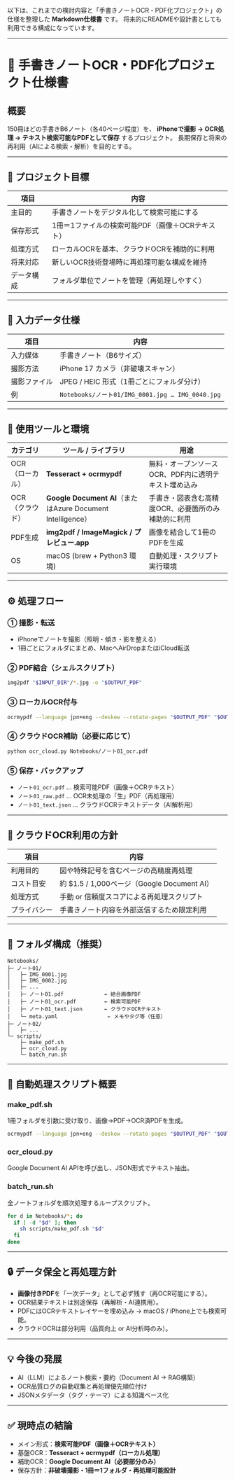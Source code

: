 以下は、これまでの検討内容と「手書きノートOCR・PDF化プロジェクト」の仕様を整理した **Markdown仕様書** です。
将来的にREADMEや設計書としても利用できる構成になっています。

---

# 📘 手書きノートOCR・PDF化プロジェクト仕様書

## 概要

150冊ほどの手書きB6ノート（各40ページ程度）を、
**iPhoneで撮影 → OCR処理 → テキスト検索可能なPDFとして保存** するプロジェクト。
長期保存と将来の再利用（AIによる検索・解析）を目的とする。

---

## 🎯 プロジェクト目標

| 項目    | 内容                           |
| ----- | ---------------------------- |
| 主目的   | 手書きノートをデジタル化して検索可能にする        |
| 保存形式  | 1冊＝1ファイルの検索可能PDF（画像＋OCRテキスト） |
| 処理方式  | ローカルOCRを基本、クラウドOCRを補助的に利用    |
| 将来対応  | 新しいOCR技術登場時に再処理可能な構成を維持      |
| データ構成 | フォルダ単位でノートを管理（再処理しやすく）       |

---

## 📸 入力データ仕様

| 項目     | 内容                                            |
| ------ | --------------------------------------------- |
| 入力媒体   | 手書きノート（B6サイズ）                                 |
| 撮影方法   | iPhone 17 カメラ（非破壊スキャン）                        |
| 撮影ファイル | JPEG / HEIC 形式（1冊ごとにフォルダ分け）                   |
| 例      | `Notebooks/ノート01/IMG_0001.jpg … IMG_0040.jpg` |

---

## 🧰 使用ツールと環境

| カテゴリ      | ツール / ライブラリ                                            | 用途                            |
| --------- | ------------------------------------------------------ | ----------------------------- |
| OCR（ローカル） | **Tesseract + ocrmypdf**                               | 無料・オープンソースOCR、PDF内に透明テキスト埋め込み |
| OCR（クラウド） | **Google Document AI**（またはAzure Document Intelligence） | 手書き・図表含む高精度OCR、必要箇所のみ補助的に利用   |
| PDF生成     | **img2pdf / ImageMagick / プレビュー.app**                  | 画像を結合して1冊のPDFを生成              |
| OS        | macOS (brew + Python3 環境)                              | 自動処理・スクリプト実行環境                |

---

## ⚙️ 処理フロー

### ① 撮影・転送

* iPhoneでノートを撮影（照明・傾き・影を整える）
* 1冊ごとにフォルダにまとめ、MacへAirDropまたはiCloud転送

### ② PDF結合（シェルスクリプト）

```bash
img2pdf "$INPUT_DIR"/*.jpg -o "$OUTPUT_PDF"
```

### ③ ローカルOCR付与

```bash
ocrmypdf --language jpn+eng --deskew --rotate-pages "$OUTPUT_PDF" "$OUTPUT_OCR"
```

### ④ クラウドOCR補助（必要に応じて）

```bash
python ocr_cloud.py Notebooks/ノート01_ocr.pdf
```

### ⑤ 保存・バックアップ

* `ノート01_ocr.pdf` … 検索可能PDF（画像＋OCRテキスト）
* `ノート01_raw.pdf` … OCR未処理の「生」PDF（再処理用）
* `ノート01_text.json` … クラウドOCRテキストデータ（AI解析用）

---

## 🧠 クラウドOCR利用の方針

| 項目     | 内容                                    |
| ------ | ------------------------------------- |
| 利用目的   | 図や特殊記号を含むページの高精度再処理                   |
| コスト目安  | 約 $1.5 / 1,000ページ（Google Document AI） |
| 処理方式   | 手動 or 信頼度スコアによる再処理スクリプト               |
| プライバシー | 手書きノート内容を外部送信するため限定利用                 |

---

## 📂 フォルダ構成（推奨）

```
Notebooks/
├─ ノート01/
│   ├─ IMG_0001.jpg
│   ├─ IMG_0002.jpg
│   ├─ ...
│   ├─ ノート01.pdf             ← 結合画像PDF
│   ├─ ノート01_ocr.pdf         ← 検索可能PDF
│   ├─ ノート01_text.json       ← クラウドOCRテキスト
│   └─ meta.yaml                ← メモやタグ等（任意）
├─ ノート02/
│   ├─ ...
└─ scripts/
    ├─ make_pdf.sh
    ├─ ocr_cloud.py
    └─ batch_run.sh
```

---

## 🧩 自動処理スクリプト概要

### make_pdf.sh

1冊フォルダを引数に受け取り、画像→PDF→OCR済PDFを生成。

```bash
ocrmypdf --language jpn+eng --deskew --rotate-pages "$OUTPUT_PDF" "$OUTPUT_OCR"
```

### ocr_cloud.py

Google Document AI APIを呼び出し、JSON形式でテキスト抽出。

### batch_run.sh

全ノートフォルダを順次処理するループスクリプト。

```bash
for d in Notebooks/*; do
  if [ -d "$d" ]; then
    sh scripts/make_pdf.sh "$d"
  fi
done
```

---

## 🔒 データ保全と再処理方針

* **画像付きPDF**を「一次データ」として必ず残す（再OCR可能にする）。
* OCR結果テキストは別途保存（再解析・AI連携用）。
* PDFにはOCRテキストレイヤーを埋め込み → macOS / iPhone上でも検索可能。
* クラウドOCRは部分利用（品質向上 or AI分析時のみ）。

---

## 💡 今後の発展

* AI（LLM）によるノート検索・要約（Document AI → RAG構築）
* OCR品質ログの自動収集と再処理優先順位付け
* JSONメタデータ（タグ・テーマ）による知識ベース化

---

## ✅ 現時点の結論

* メイン形式：**検索可能PDF（画像＋OCRテキスト）**
* 基盤OCR：**Tesseract + ocrmypdf（ローカル処理）**
* 補助OCR：**Google Document AI（必要部分のみ）**
* 保存方針：**非破壊撮影・1冊＝1フォルダ・再処理可能設計**
